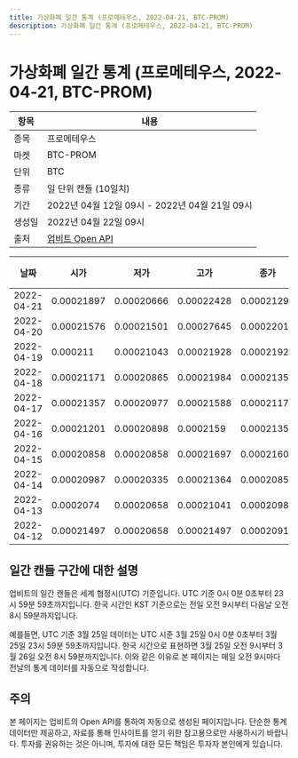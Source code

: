```yaml
---
title: 가상화폐 일간 통계 (프로메테우스, 2022-04-21, BTC-PROM)
description: 가상화폐 일간 통계 (프로메테우스, 2022-04-21, BTC-PROM)
---
```



가상화폐 일간 통계 (프로메테우스, 2022-04-21, BTC-PROM)
===

|항목|내용|
|--|--|
|종목|프로메테우스|
|마켓|BTC-PROM|
|단위|BTC|
|종류|일 단위 캔들 (10일치)|
|기간|2022년 04월 12일 09시 - 2022년 04월 21일 09시|
|생성일|2022년 04월 22일 09시|
|출처|[업비트 Open API](https://docs.upbit.com)|


|날짜|시가|저가|고가|종가|비고|
|--|--|--|--|--|--|
|2022-04-21|0.00021897|0.00020666|0.00022428|0.0002129|    |
|2022-04-20|0.00021576|0.00021501|0.00027645|0.00022011|    |
|2022-04-19|0.000211|0.00021043|0.00021928|0.00021928|    |
|2022-04-18|0.00021171|0.00020865|0.00021984|0.00021355|    |
|2022-04-17|0.00021357|0.00020977|0.00021588|0.00021171|    |
|2022-04-16|0.00021201|0.00020898|0.0002159|0.00021357|    |
|2022-04-15|0.00020858|0.00020858|0.00021697|0.00021602|    |
|2022-04-14|0.00020987|0.00020335|0.00021364|0.00020858|    |
|2022-04-13|0.0002074|0.00020658|0.00021041|0.00020987|    |
|2022-04-12|0.00021497|0.00020658|0.00021497|0.00020916|    |


일간 캔들 구간에 대한 설명
---


업비트의 일간 캔들은 세계 협정시(UTC) 기준입니다. 
UTC 기준 0시 0분 0초부터 23시 59분 59초까지입니다. 
한국 시간인 KST 기준으로는 전일 오전 9시부터 다음날 오전 8시 59분까지입니다. 


예를들면, UTC 기준 3월 25일 데이터는 UTC 시준 3월 25일 0시 0분 0초부터 3월 25일 23시 59분 59초까지입니다. 
한국 시간으로 표현하면 3월 25일 오전 9시부터 3월 26일 오전 8시 59분까지입니다. 
이와 같은 이유로 본 페이지는 매일 오전 9시마다 전날의 통계 데이터를 자동으로 작성합니다. 


주의
---


본 페이지는 업비트의 Open API를 통하여 자동으로 생성된 페이지입니다. 
단순한 통계 데이터만 제공하고, 자료를 통해 인사이트를 얻기 위한 참고용으로만 사용하시기 바랍니다. 
투자를 권유하는 것은 아니며, 투자에 대한 모든 책임은 투자자 본인에게 있습니다. 
